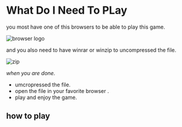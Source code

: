 # What Do I Need To PLay

you most have one of this browsers to be able to play this game. 

![browser logo](https://user-images.githubusercontent.com/25759298/34474187-af5d5558-ef49-11e7-9405-a84f5a35c6d8.png)

and you also need to have winrar or winzip to uncompressed the file.

![zip](https://user-images.githubusercontent.com/25759298/34474216-26de24d6-ef4a-11e7-9184-14592ece01b4.jpg)

*when you are done.*
* umcropressed the file.
* open the file in your favorite browser .
* play and enjoy the game.


## how to play

